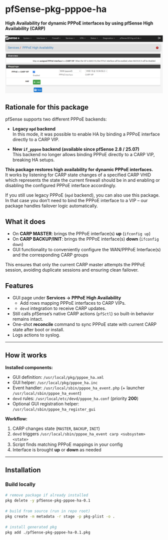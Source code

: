 # pfSense-pkg-pppoe-ha  
**High Availability for dynamic PPPoE interfaces by using pfSense High Availability (CARP)**

![pfSense PPPoE HA Webgui](pppoe-ha-webgui.png?raw=true "pfSense PPPoE HA Webgui")

## Rationale for this package

pfSense supports two different PPPoE backends:  

- **Legacy `mpd` backend**  
  In this mode, it was possible to enable HA by binding a PPPoE interface directly to a CARP VIP.  

- **New `if_pppoe` backend (available since pfSense 2.8 / 25.07)**  
  This backend no longer allows binding PPPoE directly to a CARP VIP, breaking HA setups.  

**This package restores high availability for dynamic PPPoE interfaces.**  
It works by listening for CARP state changes of a specified CARP VHID which represents the state the current firewall should be in and enabling or disabling the configured PPPoE interface accordingly.  

If you still use legacy PPPoE (`mpd` backend), you can also use this package. In that case you don’t need to bind the PPPoE interface to a VIP – our package handles failover logic automatically.


## What it does

- On **CARP MASTER**: brings the PPPoE interface(s) **up** (`ifconfig up`)  
- On **CARP BACKUP/INIT**: brings the PPPoE interface(s) **down** (`ifconfig down`)
- GUI functionality to conveniently configure the WAN/PPPoE Interface(s) and the corresponding CARP groups

This ensures that only the current CARP master attempts the PPPoE session, avoiding duplicate sessions and ensuring clean failover.


## Features

- GUI page under **Services → PPPoE High Availability**  
  - Add rows mapping PPPoE interfaces to CARP VIPs.
- - `devd` integration to receive CARP updates.
- Still calls pfSense’s native CARP actions (`pfSctl`) so built-in behavior remains intact.
- One-shot **reconcile** command to sync PPPoE state with current CARP state after boot or install.
- Logs actions to syslog.

---

## How it works

**Installed components:**
- GUI definition: `/usr/local/pkg/pppoe_ha.xml`  
- GUI helper: `/usr/local/pkg/pppoe_ha.inc`  
- Event handler: `/usr/local/sbin/pppoe_ha_event.php` (+ launcher `/usr/local/sbin/pppoe_ha_event`)  
- `devd` rules: `/usr/local/etc/devd/pppoe_ha.conf` (priority **200**)  
- Optional GUI registration helper: `/usr/local/sbin/pppoe_ha_register_gui`

**Workflow:**
1. CARP changes state (`MASTER`, `BACKUP`, `INIT`)  
2. `devd` triggers `/usr/local/sbin/pppoe_ha_event carp <subsystem> <state>`  
3. Script finds matching PPPoE mappings in your config  
4. Interface is brought **up** or **down** as needed  

---

## Installation

### Build locally

```sh
# remove package if already installed
pkg delete -y pfSense-pkg-pppoe-ha-0.1

# build from source (run in repo root)
pkg create -m metadata -r stage -p pkg-plist -o .

# install generated pkg
pkg add ./pfSense-pkg-pppoe-ha-0.1.pkg
